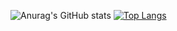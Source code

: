 ![Anurag's GitHub stats](https://github-readme-stats.vercel.app/api?username=rohith033&show_icons=true&theme=radical)     [![Top Langs](https://github-readme-stats.vercel.app/api/top-langs/?username=rohith033&layout=compact)](https://github.com/anuraghazra/github-readme-stats)




